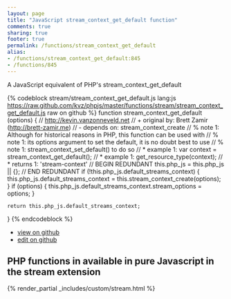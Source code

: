 ```yaml
---
layout: page
title: "JavaScript stream_context_get_default function"
comments: true
sharing: true
footer: true
permalink: /functions/stream_context_get_default
alias:
- /functions/stream_context_get_default:845
- /functions/845
---
```

<!-- Generated by Rakefile:build -->
A JavaScript equivalent of PHP's stream_context_get_default

{% codeblock stream/stream_context_get_default.js lang:js https://raw.github.com/kvz/phpjs/master/functions/stream/stream_context_get_default.js raw on github %}
function stream_context_get_default (options) {
    // http://kevin.vanzonneveld.net
    // +   original by: Brett Zamir (http://brett-zamir.me)
    // -    depends on: stream_context_create
    // %          note 1: Although for historical reasons in PHP, this function can be used with
    // %          note 1: its options argument to set the default, it is no doubt best to use
    // %          note 1: stream_context_set_default() to do so
    // *     example 1: var context = stream_context_get_default();
    // *     example 1: get_resource_type(context);
    // *     returns 1: 'stream-context'
    // BEGIN REDUNDANT
    this.php_js = this.php_js || {};
    // END REDUNDANT
    if (!this.php_js.default_streams_context) {
        this.php_js.default_streams_context = this.stream_context_create(options);
    }
    if (options) {
        this.php_js.default_streams_context.stream_options = options;
    }

    return this.php_js.default_streams_context;
}
{% endcodeblock %}

 - [view on github](https://github.com/kvz/phpjs/blob/master/functions/stream/stream_context_get_default.js)
 - [edit on github](https://github.com/kvz/phpjs/edit/master/functions/stream/stream_context_get_default.js)

## PHP functions in available in pure Javascript in the stream extension
{% render_partial _includes/custom/stream.html %}
